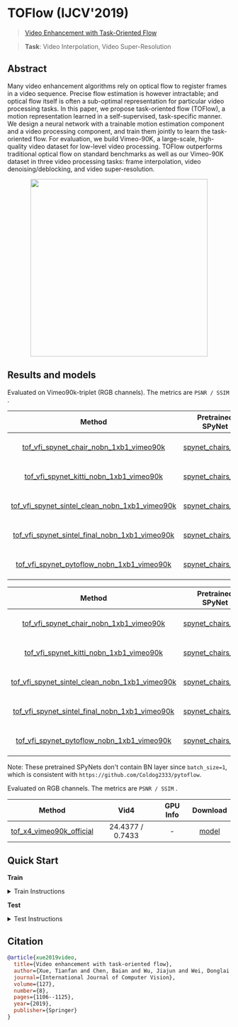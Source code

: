 # TOFlow (IJCV'2019)

> [Video Enhancement with Task-Oriented Flow](https://arxiv.org/abs/1711.09078)

> **Task**: Video Interpolation, Video Super-Resolution

<!-- [ALGORITHM] -->

## Abstract

<!-- [ABSTRACT] -->

Many video enhancement algorithms rely on optical flow to register frames in a video sequence. Precise flow estimation is however intractable; and optical flow itself is often a sub-optimal representation for particular video processing tasks. In this paper, we propose task-oriented flow (TOFlow), a motion representation learned in a self-supervised, task-specific manner. We design a neural network with a trainable motion estimation component and a video processing component, and train them jointly to learn the task-oriented flow. For evaluation, we build Vimeo-90K, a large-scale, high-quality video dataset for low-level video processing. TOFlow outperforms traditional optical flow on standard benchmarks as well as our Vimeo-90K dataset in three video processing tasks: frame interpolation, video denoising/deblocking, and video super-resolution.

<!-- [IMAGE] -->

<div align=center >
 <img src="https://user-images.githubusercontent.com/7676947/144035477-2480d580-1409-4a7c-88d5-c13a3dbd62ac.png" width="400"/>
</div >

## Results and models

Evaluated on Vimeo90k-triplet (RGB channels).
The metrics are `PSNR / SSIM` .

|                        Method                         |                         Pretrained SPyNet                         |  PSNR   |      GPU Info       |                         Download                         |
| :---------------------------------------------------: | :---------------------------------------------------------------: | :-----: | :-----------------: | :------------------------------------------------------: |
| [tof_vfi_spynet_chair_nobn_1xb1_vimeo90k](./tof_spynet-chair-wobn_1xb1_vimeo90k-triplet.py) | [spynet_chairs_final](https://download.openmmlab.com/mmediting/video_interpolators/toflow/pretrained_spynet_chair_20220321-4d82e91b.pth) | 33.3294 | 1 (Tesla PG503-216) | [model](https://download.openmmlab.com/mmediting/video_interpolators/toflow/tof_vfi_spynet_chair_nobn_1xb1_vimeo90k_20220321-2fc9e258.pth) \| [log](https://download.openmmlab.com/mmediting/video_interpolators/toflow/tof_vfi_spynet_chair_nobn_1xb1_vimeo90k_20220321-2fc9e258.log.json) |
| [tof_vfi_spynet_kitti_nobn_1xb1_vimeo90k](./tof_spynet-kitti-wobn_1xb1_vimeo90k-triplet.py) | [spynet_chairs_final](https://download.openmmlab.com/mmediting/video_interpolators/toflow/pretrained_spynet_kitti_20220321-dbcc1cc1.pth) | 33.3339 | 1 (Tesla PG503-216) | [model](https://download.openmmlab.com/mmediting/video_interpolators/toflow/tof_vfi_spynet_kitti_nobn_1xb1_vimeo90k_20220321-3f7ca4cd.pth) \| [log](https://download.openmmlab.com/mmediting/video_interpolators/toflow/tof_vfi_spynet_kitti_nobn_1xb1_vimeo90k_20220321-3f7ca4cd.log.json) |
| [tof_vfi_spynet_sintel_clean_nobn_1xb1_vimeo90k](./tof_spynet-sintel-wobn-clean_1xb1_vimeo90k-triplet.py) | [spynet_chairs_final](https://download.openmmlab.com/mmediting/video_interpolators/toflow/pretrained_spynet_sintel_clean_20220321-0756630b.pth) | 33.3170 | 1 (Tesla PG503-216) | [model](https://download.openmmlab.com/mmediting/video_interpolators/toflow/tof_vfi_spynet_sintel_clean_nobn_1xb1_vimeo90k_20220321-6e52a6fd.pth) \| [log](https://download.openmmlab.com/mmediting/video_interpolators/toflow/tof_vfi_spynet_sintel_clean_nobn_1xb1_vimeo90k_20220321-6e52a6fd.log.json) |
| [tof_vfi_spynet_sintel_final_nobn_1xb1_vimeo90k](./tof_spynet-sintel-wobn-final_1xb1_vimeo90k-triplet.py) | [spynet_chairs_final](https://download.openmmlab.com/mmediting/video_interpolators/toflow/pretrained_spynet_sintel_final_20220321-5e89dcec.pth) | 33.3237 | 1 (Tesla PG503-216) | [model](https://download.openmmlab.com/mmediting/video_interpolators/toflow/tof_vfi_spynet_sintel_final_nobn_1xb1_vimeo90k_20220321-8ab70dbb.pth) \| [log](https://download.openmmlab.com/mmediting/video_interpolators/toflow/tof_vfi_spynet_sintel_final_nobn_1xb1_vimeo90k_20220321-8ab70dbb.log.json) |
| [tof_vfi_spynet_pytoflow_nobn_1xb1_vimeo90k](./tof_spynet-pytoflow-wobn_1xb1_vimeo90k-triplet.py) | [spynet_chairs_final](https://download.openmmlab.com/mmediting/video_interpolators/toflow/pretrained_spynet_pytoflow_20220321-5bab842d.pth) | 33.3426 | 1 (Tesla PG503-216) | [model](https://download.openmmlab.com/mmediting/video_interpolators/toflow/tof_vfi_spynet_pytoflow_nobn_1xb1_vimeo90k_20220321-5f4b243e.pth) \| [log](https://download.openmmlab.com/mmediting/video_interpolators/toflow/tof_vfi_spynet_pytoflow_nobn_1xb1_vimeo90k_20220321-5f4b243e.log.json) |

|                         Method                         |                         Pretrained SPyNet                         |  SSIM  |      GPU Info       |                         Download                         |
| :----------------------------------------------------: | :---------------------------------------------------------------: | :----: | :-----------------: | :------------------------------------------------------: |
| [tof_vfi_spynet_chair_nobn_1xb1_vimeo90k](./tof_spynet-chair-wobn_1xb1_vimeo90k-triplet.py) | [spynet_chairs_final](https://download.openmmlab.com/mmediting/video_interpolators/toflow/pretrained_spynet_chair_20220321-4d82e91b.pth) | 0.9465 | 1 (Tesla PG503-216) | [model](https://download.openmmlab.com/mmediting/video_interpolators/toflow/tof_vfi_spynet_chair_nobn_1xb1_vimeo90k_20220321-2fc9e258.pth) \| [log](https://download.openmmlab.com/mmediting/video_interpolators/toflow/tof_vfi_spynet_chair_nobn_1xb1_vimeo90k_20220321-2fc9e258.log.json) |
| [tof_vfi_spynet_kitti_nobn_1xb1_vimeo90k](./tof_spynet-kitti-wobn_1xb1_vimeo90k-triplet.py) | [spynet_chairs_final](https://download.openmmlab.com/mmediting/video_interpolators/toflow/pretrained_spynet_kitti_20220321-dbcc1cc1.pth) | 0.9466 | 1 (Tesla PG503-216) | [model](https://download.openmmlab.com/mmediting/video_interpolators/toflow/tof_vfi_spynet_kitti_nobn_1xb1_vimeo90k_20220321-3f7ca4cd.pth) \| [log](https://download.openmmlab.com/mmediting/video_interpolators/toflow/tof_vfi_spynet_kitti_nobn_1xb1_vimeo90k_20220321-3f7ca4cd.log.json) |
| [tof_vfi_spynet_sintel_clean_nobn_1xb1_vimeo90k](./tof_spynet-sintel-wobn-clean_1xb1_vimeo90k-triplet.py) | [spynet_chairs_final](https://download.openmmlab.com/mmediting/video_interpolators/toflow/pretrained_spynet_sintel_clean_20220321-0756630b.pth) | 0.9464 | 1 (Tesla PG503-216) | [model](https://download.openmmlab.com/mmediting/video_interpolators/toflow/tof_vfi_spynet_sintel_clean_nobn_1xb1_vimeo90k_20220321-6e52a6fd.pth) \| [log](https://download.openmmlab.com/mmediting/video_interpolators/toflow/tof_vfi_spynet_sintel_clean_nobn_1xb1_vimeo90k_20220321-6e52a6fd.log.json) |
| [tof_vfi_spynet_sintel_final_nobn_1xb1_vimeo90k](./tof_spynet-sintel-wobn-final_1xb1_vimeo90k-triplet.py) | [spynet_chairs_final](https://download.openmmlab.com/mmediting/video_interpolators/toflow/pretrained_spynet_sintel_final_20220321-5e89dcec.pth) | 0.9465 | 1 (Tesla PG503-216) | [model](https://download.openmmlab.com/mmediting/video_interpolators/toflow/tof_vfi_spynet_sintel_final_nobn_1xb1_vimeo90k_20220321-8ab70dbb.pth) \| [log](https://download.openmmlab.com/mmediting/video_interpolators/toflow/tof_vfi_spynet_sintel_final_nobn_1xb1_vimeo90k_20220321-8ab70dbb.log.json) |
| [tof_vfi_spynet_pytoflow_nobn_1xb1_vimeo90k](./tof_spynet-pytoflow-wobn_1xb1_vimeo90k-triplet.py) | [spynet_chairs_final](https://download.openmmlab.com/mmediting/video_interpolators/toflow/pretrained_spynet_pytoflow_20220321-5bab842d.pth) | 0.9467 | 1 (Tesla PG503-216) | [model](https://download.openmmlab.com/mmediting/video_interpolators/toflow/tof_vfi_spynet_pytoflow_nobn_1xb1_vimeo90k_20220321-5f4b243e.pth) \| [log](https://download.openmmlab.com/mmediting/video_interpolators/toflow/tof_vfi_spynet_pytoflow_nobn_1xb1_vimeo90k_20220321-5f4b243e.log.json) |

Note: These pretrained SPyNets don't contain BN layer since `batch_size=1`, which is consistent with `https://github.com/Coldog2333/pytoflow`.

Evaluated on RGB channels.
The metrics are `PSNR / SSIM` .

|                          Method                           |       Vid4       | GPU Info |                                               Download                                                |
| :-------------------------------------------------------: | :--------------: | :------: | :---------------------------------------------------------------------------------------------------: |
| [tof_x4_vimeo90k_official](./tof_x4_official_vimeo90k.py) | 24.4377 / 0.7433 |    -     | [model](https://download.openmmlab.com/mmediting/restorers/tof/tof_x4_vimeo90k_official-a569ff50.pth) |

## Quick Start

**Train**

<details>
<summary>Train Instructions</summary>

You can use the following commands to train a model with cpu or single/multiple GPUs.

TOF only supports video interpolation task for training now.

```shell
# cpu train
CUDA_VISIBLE_DEVICES=-1 python tools/train.py configs/tof/tof_spynet-chair-wobn_1xb1_vimeo90k-triplet.py

# single-gpu train
python tools/train.py configs/tof/tof_spynet-chair-wobn_1xb1_vimeo90k-triplet.py

# multi-gpu train
./tools/dist_train.sh configs/tof/tof_spynet-chair-wobn_1xb1_vimeo90k-triplet.py 8
```

For more details, you can refer to **Train a model** part in [train_test.md](/docs/en/user_guides/train_test.md#Train-a-model-in-MMEditing).

</details>

**Test**

<details>
<summary>Test Instructions</summary>

You can use the following commands to test a model with cpu or single/multiple GPUs.

TOF supports two tasks for testing.

**Task 1**: Video Interpolation

```shell
# cpu test
CUDA_VISIBLE_DEVICES=-1 python tools/test.py configs/tof/tof_spynet-chair-wobn_1xb1_vimeo90k-triplet.py https://download.openmmlab.com/mmediting/video_interpolators/toflow/pretrained_spynet_chair_20220321-4d82e91b.pth

# single-gpu test
python tools/test.py configs/tof/tof_spynet-chair-wobn_1xb1_vimeo90k-triplet.py https://download.openmmlab.com/mmediting/video_interpolators/toflow/pretrained_spynet_chair_20220321-4d82e91b.pth

# multi-gpu test
./tools/dist_test.sh configs/tof/tof_spynet-chair-wobn_1xb1_vimeo90k-triplet.py https://download.openmmlab.com/mmediting/video_interpolators/toflow/pretrained_spynet_chair_20220321-4d82e91b.pth 8
```

**Task 2**: Video Super-Resolution

```shell
# cpu test
CUDA_VISIBLE_DEVICES=-1 python tools/test.py configs/tof/tof_x4_official_vimeo90k.py https://download.openmmlab.com/mmediting/restorers/tof/tof_x4_vimeo90k_official-a569ff50.pth

# single-gpu test
python tools/test.py configs/tof/tof_x4_official_vimeo90k.py https://download.openmmlab.com/mmediting/restorers/tof/tof_x4_vimeo90k_official-a569ff50.pth

# multi-gpu test
./tools/dist_test.sh configs/tof/tof_x4_official_vimeo90k.py https://download.openmmlab.com/mmediting/restorers/tof/tof_x4_vimeo90k_official-a569ff50.pth 8
```

For more details, you can refer to **Test a pre-trained model** part in [train_test.md](/docs/en/user_guides/train_test.md#Test-a-pre-trained-model-in-MMEditing).

</details>

## Citation

```bibtex
@article{xue2019video,
  title={Video enhancement with task-oriented flow},
  author={Xue, Tianfan and Chen, Baian and Wu, Jiajun and Wei, Donglai and Freeman, William T},
  journal={International Journal of Computer Vision},
  volume={127},
  number={8},
  pages={1106--1125},
  year={2019},
  publisher={Springer}
}
```
